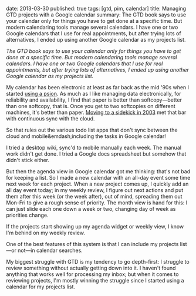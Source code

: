 date: 2013-03-30
published: true
tags: [gtd, pim, calendar]
title: Managing GTD projects with a Google calendar
summary: The GTD book says to use your calendar only for things you
  have to get done at a specific time. But modern calendaring tools
  manage several calendars. I have one or two Google calendars that I
  use for real appointments, but after trying lots of alternatives, I
  ended up using another Google calendar as my projects list.

_The GTD book says to use your calendar only for things you have to get
done at a specific time. But modern calendaring tools manage several
calendars. I have one or two Google calendars that I use for real
appointments, but after trying lots of alternatives, I ended up using
another Google calendar as my projects list._

My calendar has been electronic at least as far back as the mid '90s
when I started <a href="http://www.w3.org/Tools/pypsion/">using a
psion</a>. As much as I like managing data electronically, for
reliability and availability, I find that paper is better than
softcopy&mdash;better than one softcopy, that is. Once you get to two
softcopies on different machines, it's better than paper. <a
href="../../2003/advogato_entry0004.html" >Moving to a sidekick in
2003</a> met that bar with continuous sync with the cloud.

So that rules out the various todo list apps that don't sync between
the cloud and mobile&emdash;including the tasks in Google calendar!

I tried a desktop wiki, sync'd to mobile manually each week. The
manual work didn't get done. I tried a Google docs spreadsheet but
somehow that didn't stick either.

But then the agenda view in Google calendar got me thinking: that's
not bad for keeping a list. So I made a new calendar with an all-day
event some time next week for each project. When a new project comes
up, I quickly add an all day event today; in my weekly review, I
figure out next actions and put them after this week (or the week
after), out of mind, spreading them out Mon-Fri to give a rough sense
of priority. The month view is hand for this: I can just slide each
one down a week or two, changing day of week as priorities change.

If the projects start showing up my agenda widget or weekly view, I
know I'm behind on my weekly review.

One of the best features of this system is that I can include my
projects list&mdash;or not&mdash;in calendar searches.

My biggest struggle with GTD is my tendency to go depth-first: I
struggle to review something without actually getting down into it. I
haven't found anything that works well for processing my inbox; but
when it comes to reviewing projects, I'm mostly winning the struggle
since I started using a calendar for my projects list.

